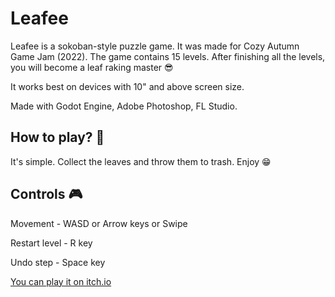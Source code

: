 # Leafee
Leafee is a sokoban-style puzzle game. It was made for Cozy Autumn Game Jam (2022). The game contains 15 levels. After finishing all the levels, you will become a leaf raking master 😎

It works best on devices with 10" and above screen size.

Made with Godot Engine, Adobe Photoshop, FL Studio.

## How to play? 🤔

It's simple. Collect the leaves and throw them to trash. Enjoy 😁

## Controls 🎮

Movement - WASD or Arrow keys or Swipe

Restart level - R key

Undo step - Space key

[You can play it on itch.io](https://dudem.itch.io/leafee)
